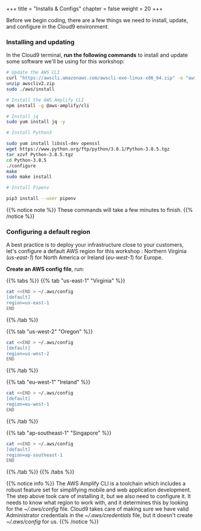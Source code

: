 +++
title = "Installs & Configs"
chapter = false
weight = 20
+++

Before we begin coding, there are a few things we need to install, update, and configure in the Cloud9 environment.

### Installing and updating

In the Cloud9 terminal, **run the following commands** to install and update some software we'll be using for this workshop:

```bash
# Update the AWS CLI
curl "https://awscli.amazonaws.com/awscli-exe-linux-x86_64.zip" -o "awscliv2.zip"
unzip awscliv2.zip
sudo ./aws/install

# Install the AWS Amplify CLI
npm install -g @aws-amplify/cli

# Install jq
sudo yum install jq -y

# Install Python3

sudo yum install libssl-dev openssl
wget https://www.python.org/ftp/python/3.8.1/Python-3.8.5.tgz
tar xzvf Python-3.8.5.tgz
cd Python-3.8.5
./configure
make
sudo make install

# Install Pipenv

pip3 install --user pipenv

```

{{% notice note %}}
These commands will take a few minutes to finish.
{{% /notice %}}

### Configuring a default region 

A best practice is to deploy your infrastructure close to your customers, let's configure a default AWS region for this workshop : Northern Virginia (*us-east-1*) for North America or Ireland (*eu-west-1*) for Europe.

**Create an AWS config file**, run:

{{% tabs %}}
{{% tab "us-east-1" "Virginia" %}}
```bash
cat <<END > ~/.aws/config
[default]
region=us-east-1
END
```
{{% /tab %}}

{{% tab "us-west-2" "Oregon" %}}
```bash
cat <<END > ~/.aws/config
[default]
region=us-west-2
END
```
{{% /tab %}}

{{% tab "eu-west-1" "Ireland" %}}
```bash
cat <<END > ~/.aws/config
[default]
region=eu-west-1
END
```
{{% /tab %}}

{{% tab  "ap-southeast-1"  "Singapore" %}}
```bash
cat <<END > ~/.aws/config
[default]
region=ap-southeast-1
END
```
{{% /tab %}}
{{% /tabs %}}

{{% notice info %}}
The AWS Amplify CLI is a toolchain which includes a robust feature set for simplifying mobile and web application development. The step above took care of installing it, but we also need to configure it. It needs to know what region to work with, and it determines this by looking for the *~/.aws/config* file. Cloud9 takes care of making sure we have valid Administrator credentials in the *~/.aws/credentials* file, but it doesn't create *~/.aws/config* for us.
{{% /notice %}}